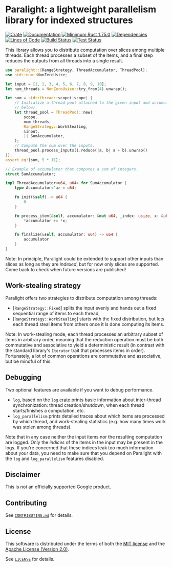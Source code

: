 # Paralight: a lightweight parallelism library for indexed structures

[![Crate](https://img.shields.io/crates/v/paralight.svg?logo=rust)](https://crates.io/crates/paralight)
[![Documentation](https://img.shields.io/docsrs/paralight?logo=rust)](https://docs.rs/paralight)
[![Minimum Rust 1.75.0](https://img.shields.io/badge/rust-1.75.0%2B-orange.svg?logo=rust)](https://releases.rs/docs/1.75.0/)
[![Dependencies](https://deps.rs/repo/github/gendx/paralight/status.svg)](https://deps.rs/repo/github/gendx/paralight)
[![Lines of Code](https://www.aschey.tech/tokei/github/gendx/paralight?category=code)](https://github.com/aschey/vercel-tokei)
[![Build Status](https://github.com/gendx/paralight/workflows/Build/badge.svg)](https://github.com/gendx/paralight/actions/workflows/build.yml)
[![Test Status](https://github.com/gendx/paralight/workflows/Tests/badge.svg)](https://github.com/gendx/paralight/actions/workflows/tests.yml)

This library allows you to distribute computation over slices among multiple
threads. Each thread processes a subset of the items, and a final step reduces
the outputs from all threads into a single result.

```rust
use paralight::{RangeStrategy, ThreadAccumulator, ThreadPool};
use std::num::NonZeroUsize;

let input = [1, 2, 3, 4, 5, 6, 7, 8, 9, 10];
let num_threads = NonZeroUsize::try_from(4).unwrap();

let sum = std::thread::scope(|scope| {
    // Initialize a thread pool attached to the given input and accumulator (see
    // below).
    let thread_pool = ThreadPool::new(
        scope,
        num_threads,
        RangeStrategy::WorkStealing,
        &input,
        || SumAccumulator,
    );
    // Compute the sum over the inputs.
    thread_pool.process_inputs().reduce(|a, b| a + b).unwrap()
});
assert_eq!(sum, 5 * 11);

// Example of accumulator that computes a sum of integers.
struct SumAccumulator;

impl ThreadAccumulator<u64, u64> for SumAccumulator {
    type Accumulator<'a> = u64;

    fn init(&self) -> u64 {
        0
    }

    fn process_item(&self, accumulator: &mut u64, _index: usize, x: &u64) {
        *accumulator += *x;
    }

    fn finalize(&self, accumulator: u64) -> u64 {
        accumulator
    }
}
```

Note: In principle, Paralight could be extended to support other inputs than
slices as long as they are *indexed*, but for now only slices are supported.
Come back to check when future versions are published!

## Work-stealing strategy

Paralight offers two strategies to distribute computation among threads:
- [`RangeStrategy::Fixed`] splits the input evenly and hands out a fixed
  sequential range of items to each thread,
- [`RangeStrategy::WorkStealing`] starts with the fixed distribution, but lets
  each thread steal items from others once it is done computing its items.

Note: In work-stealing mode, each thread processes an arbitrary subset of items
in arbitrary order, meaning that the reduction operation must be both
commutative and associative to yield a deterministic result (in contrast with
the standard library's `Iterator` trait that processes items in order).
Fortunately, a lot of common operations are commutative and associative, but be
mindful of this.

## Debugging

Two optional features are available if you want to debug performance.

- `log`, based on the [`log` crate](https://crates.io/crates/log) prints basic
  information about inter-thread synchronization: thread creation/shutdown, when
  each thread starts/finishes a computation, etc.
- `log_parallelism` prints detailed traces about which items are processed by
  which thread, and work-stealing statistics (e.g. how many times work was
  stolen among threads).

Note that in any case neither the input items nor the resulting computation are
logged. Only the _indices_ of the items in the input may be present in the logs.
If you're concerned that these indices leak too much information about your
data, you need to make sure that you depend on Paralight with the `log` and
`log_parallelism` features disabled.

## Disclaimer

This is not an officially supported Google product.

## Contributing

See [`CONTRIBUTING.md`](CONTRIBUTING.md) for details.

## License

This software is distributed under the terms of both the [MIT
license](LICENSE-MIT) and the [Apache License (Version 2.0)](LICENSE-APACHE).

See [`LICENSE`](LICENSE) for details.
